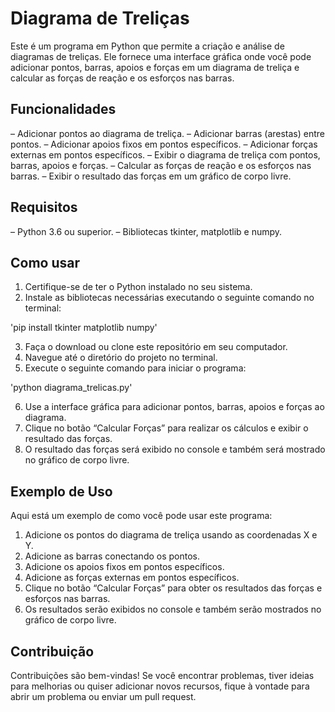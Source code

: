 # Diagrama de Treliças

Este é um programa em Python que permite a criação e análise de diagramas de treliças. Ele fornece uma interface gráfica onde você pode adicionar pontos, barras, apoios e forças em um diagrama de treliça e calcular as forças de reação e os esforços nas barras.

## Funcionalidades

– Adicionar pontos ao diagrama de treliça.
– Adicionar barras (arestas) entre pontos.
– Adicionar apoios fixos em pontos específicos.
– Adicionar forças externas em pontos específicos.
– Exibir o diagrama de treliça com pontos, barras, apoios e forças.
– Calcular as forças de reação e os esforços nas barras.
– Exibir o resultado das forças em um gráfico de corpo livre.

## Requisitos

– Python 3.6 ou superior.
– Bibliotecas tkinter, matplotlib e numpy.

## Como usar

1. Certifique-se de ter o Python instalado no seu sistema.
2. Instale as bibliotecas necessárias executando o seguinte comando no terminal:

 

'pip install tkinter matplotlib numpy'

3. Faça o download ou clone este repositório em seu computador.
4. Navegue até o diretório do projeto no terminal.
5. Execute o seguinte comando para iniciar o programa:

 

'python diagrama_trelicas.py'

6. Use a interface gráfica para adicionar pontos, barras, apoios e forças ao diagrama.
7. Clique no botão “Calcular Forças” para realizar os cálculos e exibir o resultado das forças.
8. O resultado das forças será exibido no console e também será mostrado no gráfico de corpo livre.

## Exemplo de Uso

Aqui está um exemplo de como você pode usar este programa:

1. Adicione os pontos do diagrama de treliça usando as coordenadas X e Y.
2. Adicione as barras conectando os pontos.
3. Adicione os apoios fixos em pontos específicos.
4. Adicione as forças externas em pontos específicos.
5. Clique no botão “Calcular Forças” para obter os resultados das forças e esforços nas barras.
6. Os resultados serão exibidos no console e também serão mostrados no gráfico de corpo livre.

## Contribuição

Contribuições são bem-vindas! Se você encontrar problemas, tiver ideias para melhorias ou quiser adicionar novos recursos, fique à vontade para abrir um problema ou enviar um pull request.

